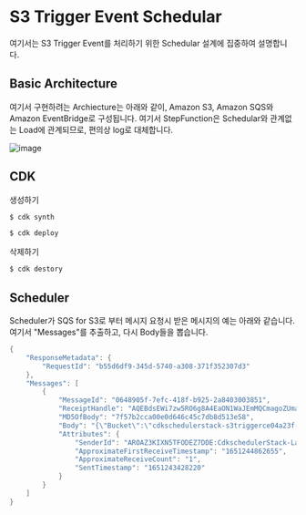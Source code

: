 # S3 Trigger Event Schedular

여기서는 S3 Trigger Event를 처리하기 위한 Schedular 설계에 집중하여 설명합니다. 

## Basic Architecture

여기서 구현하려는 Archiecture는 아래와 같이, Amazon S3, Amazon SQS와 Amazon EventBridge로 구성됩니다. 여기서 StepFunction은 Schedular와 관계없는 Load에 관계되므로, 편의상 log로 대체합니다. 

![image](https://user-images.githubusercontent.com/52392004/165916282-d38b28dc-c8c4-4dfd-bfa7-a4f471e956b7.png)

## CDK 

생성하기

```c
$ cdk synth

$ cdk deploy
````

삭제하기 

```c
$ cdk destory
```


## Scheduler

Scheduler가 SQS for S3로 부터 메시지 요청시 받은 메시지의 예는 아래와 같습니다. 여기서 "Messages"를 추출하고, 다시 Body들을 뽑습니다.

```java
{
    "ResponseMetadata": {
        "RequestId": "b55d6df9-345d-5740-a308-371f352307d3"
    },
    "Messages": [
        {
            "MessageId": "0648905f-7efc-418f-b925-2a8403003851",
            "ReceiptHandle": "AQEBdsEWi7zw5RO6g8A4EaON1WaJEmMQCmagoZUmabH8+EdvtmgGTG+RgrQWSJThVRX4wrZhzAptkatiGFC6vv9VssvY+DNEtfXwy0emqBq543/MkOdSDYgQMweHsKtzBLEOK1VU7V9t9xZOvNP0kLaDA/iqyCsadt6k4IMDR2gicl+qd+yX4KNrQTz+zT8DoQtapNOZwt9OgdVPXDEaSzlA3hcvuUP4tfhtVSazeuA72DmaFGHYn/HI9WjYAndQBizM0FdsUbMO2gEFWVfdfYAZVk4x00p9dswSvfMWmfpIPIT+/ZEL8va9MYufwdC9pwpXJtf19iEnBYGuwdCLMUTD4+tZwJQ1QhOTs3a/J6cwQLGv0Cx0acB9u0D/kq1VWStJEWflXMPVmC0g8rIqcDcodqWwZryr25X/QwT0VYshAulOV7JA4CNSPynebJFpwW7m5V3b/KBhQmb7SrTQYSEoTg==",
            "MD5OfBody": "7f57b2cca00e0d646c45c7db8d513e58",
            "Body": "{\"Bucket\":\"cdkschedulerstack-s3triggerce04a23f-a4z1bilaem5o\",\"Key\":\"CdkStack-FirehoseDeliveryStream-gGryzcERpFBm-1-2022-04-28-07-08-10-9a7bb97d-7367-4fb1-893c-f171137f82c6\"}",
            "Attributes": {
                "SenderId": "AROAZ3KIXN5TFODEZ7DDE:CdkschedulerStack-LambdaS3Trigger08CA0BBF-lGuL0s5RsWVe",
                "ApproximateFirstReceiveTimestamp": "1651244862655",
                "ApproximateReceiveCount": "1",
                "SentTimestamp": "1651243428220"
            }
        }
    ]
}
```



